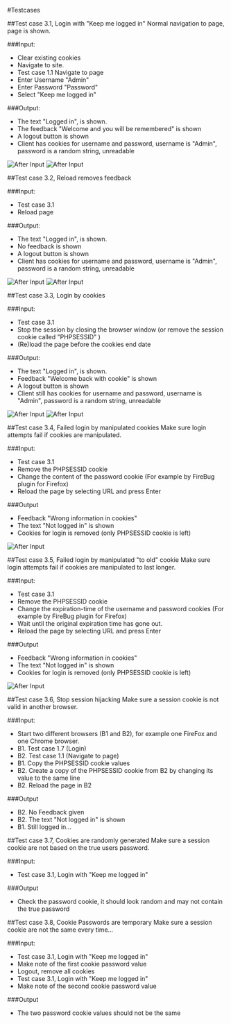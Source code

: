 #Testcases

##Test case 3.1, Login with "Keep me logged in" 
Normal navigation to page, page is shown.


###Input:
 * Clear existing cookies
 * Navigate to site.
 * Test case 1.1 Navigate to page
 * Enter Username "Admin"
 * Enter Password "Password"
 * Select "Keep me logged in"
 
###Output:
 * The text "Logged in", is shown.
 * The feedback "Welcome and you will be remembered" is shown
 * A logout button is shown
 * Client has cookies for username and password, username is "Admin", password is a random string, unreadable
 
![After Input](images/loginwithkeep.png)
![After Input](images/cookies.png)

##Test case 3.2, Reload removes feedback

###Input:
 * Test case 3.1
 * Reload page
 
###Output:
 * The text "Logged in", is shown.
 * No feedback is shown
 * A logout button is shown
 * Client has cookies for username and password, username is "Admin", password is a random string, unreadable
 
![After Input](images/StillLoggedIn.png)
![After Input](images/cookies.png)


##Test case 3.3, Login by cookies

###Input:
 * Test case 3.1
 * Stop the session by closing the browser window (or remove the session cookie called "PHPSESSID" )
 * (Re)load the page before the cookies end date
 
###Output:
 * The text "Logged in", is shown.
 * Feedback "Welcome back with cookie" is shown
 * A logout button is shown
 * Client still has cookies for username and password, username is "Admin", password is a random string, unreadable
 
![After Input](images/LoginByCookies.png)
![After Input](images/cookies.png)

##Test case 3.4, Failed login by manipulated cookies
Make sure login attempts fail if cookies are manipulated.

###Input:
 * Test case 3.1
 * Remove the PHPSESSID cookie
 * Change the content of the password cookie (For example by FireBug plugin for Firefox)
 * Reload the page by selecting URL and press Enter

###Output
 * Feedback "Wrong information in cookies"
 * The text "Not logged in" is shown
 * Cookies for login is removed (only PHPSESSID cookie is left)
 
![After Input](images/WrongInformationInCookies.png)

##Test case 3.5, Failed login by manipulated "to old" cookie
Make sure login attempts fail if cookies are manipulated to last longer.

###Input:
 * Test case 3.1
 * Remove the PHPSESSID cookie
 * Change the expiration-time of the username and password cookies (For example by FireBug plugin for Firefox)
 * Wait until the original expiration time has gone out.
 * Reload the page by selecting URL and press Enter

###Output
 * Feedback "Wrong information in cookies"
 * The text "Not logged in" is shown
 * Cookies for login is removed (only PHPSESSID cookie is left)
 
![After Input](images/WrongInformationInCookies.png)

##Test case 3.6, Stop session hijacking
Make sure a session cookie is not valid in another browser.

###Input:
 * Start two different browsers (B1 and B2), for example one FireFox and one Chrome browser.
 * B1. Test case 1.7 (Login)
 * B2. Test case 1.1 (Navigate to page)
 * B1. Copy the PHPSESSID cookie values 
 * B2. Create a copy of the PHPSESSID cookie from B2 by changing its value to the same line
 * B2. Reload the page in B2 

###Output
 * B2. No Feedback given
 * B2. The text "Not logged in" is shown
 * B1. Still logged in...
 
##Test case 3.7, Cookies are randomly generated
Make sure a session cookie are not based on the true users password.

###Input:
 * Test case 3.1, Login with "Keep me logged in" 

###Output
 * Check the password cookie, it should look random and may not contain the true password
 
##Test case 3.8, Cookie Passwords are temporary
Make sure a session cookie are not the same every time...

###Input:
 * Test case 3.1, Login with "Keep me logged in" 
 * Make note of the first cookie password value
 * Logout, remove all cookies
 * Test case 3.1, Login with "Keep me logged in" 
 * Make note of the second cookie password value

###Output
 * The two password cookie values should not be the same
 
 
 
